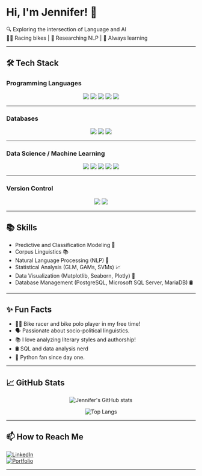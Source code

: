 # Hi, I'm Jennifer! 👋

🔍 Exploring the intersection of Language and AI  
🚴‍♀️ Racing bikes | 🧠 Researching NLP | 🎯 Always learning

---

## 🛠️ Tech Stack

### Programming Languages
<div align="center">
<img src="https://img.shields.io/badge/-Python-000?style=flat&logo=python&logoColor=white" />
<img src="https://img.shields.io/badge/-R-000?style=flat&logo=r&logoColor=white" />
<img src="https://img.shields.io/badge/-SQL-000?style=flat&logo=postgresql&logoColor=white" />
<img src="https://img.shields.io/badge/-HTML5-000?style=flat&logo=html5&logoColor=white" />
<img src="https://img.shields.io/badge/-CSS3-000?style=flat&logo=css3&logoColor=white" />
</div>

---

### Databases
<div align="center">
<img src="https://img.shields.io/badge/-PostgreSQL-000?style=flat&logo=postgresql&logoColor=white" />
<img src="https://img.shields.io/badge/-Microsoft%20SQL%20Server-000?style=flat&logo=microsoftsqlserver&logoColor=white" />
<img src="https://img.shields.io/badge/-MariaDB-000?style=flat&logo=mariadb&logoColor=white" />
</div>

---

### Data Science / Machine Learning
<div align="center">
<img src="https://img.shields.io/badge/-Pandas-000?style=flat&logo=pandas&logoColor=white" />
<img src="https://img.shields.io/badge/-Scikit%20Learn-000?style=flat&logo=scikit-learn&logoColor=white" />
<img src="https://img.shields.io/badge/-TensorFlow-000?style=flat&logo=tensorflow&logoColor=white" />
<img src="https://img.shields.io/badge/-Keras-000?style=flat&logo=keras&logoColor=white" />
<img src="https://img.shields.io/badge/-Jupyter-000?style=flat&logo=jupyter&logoColor=white" />
</div>

---

### Version Control
<div align="center">
<img src="https://img.shields.io/badge/-Git-000?style=flat&logo=git&logoColor=white" />
<img src="https://img.shields.io/badge/-GitHub-000?style=flat&logo=github&logoColor=white" />
</div>

---

## 📚 Skills
- Predictive and Classification Modeling 🔮
- Corpus Linguistics 📚
- Natural Language Processing (NLP) 🧠
- Statistical Analysis (GLM, GAMs, SVMs) 📈
- Data Visualization (Matplotlib, Seaborn, Plotly) 🎨
- Database Management (PostgreSQL, Microsoft SQL Server, MariaDB) 🛢️

---

## ✨ Fun Facts
- 🚴‍♀️ Bike racer  and bike polo player in my free time!
- 🗣️ Passionate about socio-political linguistics.
- 📚 I love analyzing literary styles and authorship!
- 🛢️ SQL and data analysis nerd
- 🐍 Python fan since day one.

---

## 📈 GitHub Stats

<div align="center">

![Jennifer's GitHub stats](https://github-readme-stats.vercel.app/api?username=rofljen&show_icons=true&theme=calm)

![Top Langs](https://github-readme-stats.vercel.app/api/top-langs/?username=rofljen&layout=compact&theme=calm)

</div>

---

## 📫 How to Reach Me
[![LinkedIn](https://img.shields.io/badge/LinkedIn-Connect-blue?style=flat&logo=linkedin)](https://linkedin.com/in/jhaliewicz)  
[![Portfolio](https://img.shields.io/badge/Portfolio-Visit-green?style=flat&logo=github)](https://www.jenniferhaliewicz.com)

---

